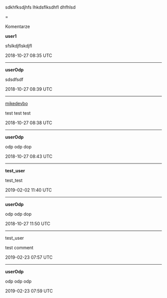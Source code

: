 sdkhfksdjhfs
lhkdsflksdhfl
dhfhlsd

=

Komentarze

**user1**

sfslkdjflskdjfl

2018-10-27 08:35 UTC

---
<p />

**userOdp**

sdsdfsdf

2018-10-27 08:39 UTC

---
<p />

[mikedevbo](https://ddtd.pl)

test test test

2018-10-27 08:38 UTC

---
<p />

**userOdp**

odp odp dop

2018-10-27 08:43 UTC

---
<p />

**test_user**

test_test

2019-02-02 11:40 UTC

---
<p />

**userOdp**

odp odp dop

2018-10-27 11:50 UTC

---
<p />

test_user

test comment

2019-02-23 07:57 UTC

---
<p />

**userOdp**

odp odp odp

2019-02-23 07:59 UTC
